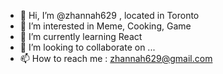 - 👋 Hi, I’m @zhannah629 , located in Toronto
- 👀 I’m interested in Meme, Cooking, Game
- 🌱 I’m currently learning React
- 💞️ I’m looking to collaborate on ...
- 📫 How to reach me : zhannah629@gmail.com

<!---
zhannah629/zhannah629 is a ✨ special ✨ repository because its `README.md` (this file) appears on your GitHub profile.
You can click the Preview link to take a look at your changes.
--->
